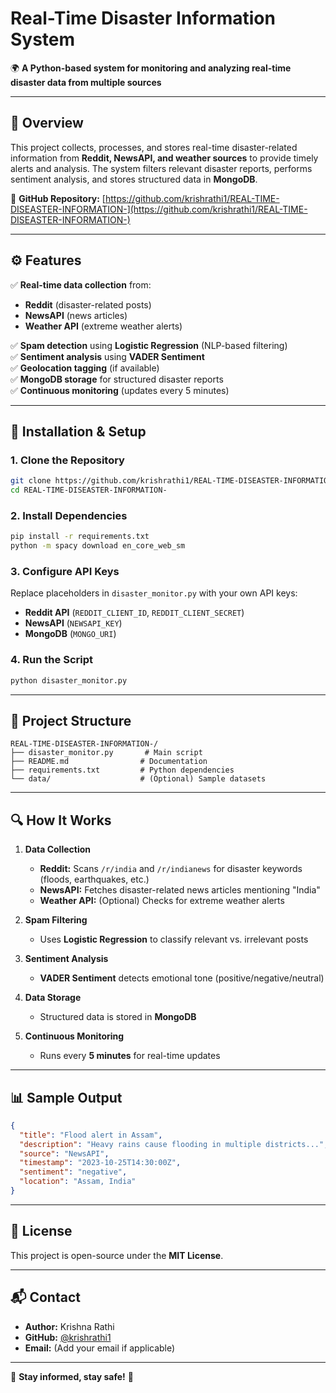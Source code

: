 # **Real-Time Disaster Information System**  

🌍 **A Python-based system for monitoring and analyzing real-time disaster data from multiple sources**  

---

## **📌 Overview**  
This project collects, processes, and stores real-time disaster-related information from **Reddit, NewsAPI, and weather sources** to provide timely alerts and analysis. The system filters relevant disaster reports, performs sentiment analysis, and stores structured data in **MongoDB**.  

🔗 **GitHub Repository:** [https://github.com/krishrathi1/REAL-TIME-DISEASTER-INFORMATION-](https://github.com/krishrathi1/REAL-TIME-DISEASTER-INFORMATION-)  

---

## **⚙️ Features**  

✅ **Real-time data collection** from:  
   - **Reddit** (disaster-related posts)  
   - **NewsAPI** (news articles)  
   - **Weather API** (extreme weather alerts)  

✅ **Spam detection** using **Logistic Regression** (NLP-based filtering)  
✅ **Sentiment analysis** using **VADER Sentiment**  
✅ **Geolocation tagging** (if available)  
✅ **MongoDB storage** for structured disaster reports  
✅ **Continuous monitoring** (updates every 5 minutes)  

---

## **🚀 Installation & Setup**  

### **1. Clone the Repository**  
```bash
git clone https://github.com/krishrathi1/REAL-TIME-DISEASTER-INFORMATION-.git
cd REAL-TIME-DISEASTER-INFORMATION-
```

### **2. Install Dependencies**  
```bash
pip install -r requirements.txt
python -m spacy download en_core_web_sm
```

### **3. Configure API Keys**  
Replace placeholders in `disaster_monitor.py` with your own API keys:  
- **Reddit API** (`REDDIT_CLIENT_ID`, `REDDIT_CLIENT_SECRET`)  
- **NewsAPI** (`NEWSAPI_KEY`)  
- **MongoDB** (`MONGO_URI`)  

### **4. Run the Script**  
```bash
python disaster_monitor.py
```

---

## **📂 Project Structure**  
```
REAL-TIME-DISEASTER-INFORMATION-/
├── disaster_monitor.py       # Main script
├── README.md                # Documentation
├── requirements.txt         # Python dependencies
└── data/                    # (Optional) Sample datasets
```

---

## **🔍 How It Works**  

1. **Data Collection**  
   - **Reddit:** Scans `/r/india` and `/r/indianews` for disaster keywords (floods, earthquakes, etc.)  
   - **NewsAPI:** Fetches disaster-related news articles mentioning "India"  
   - **Weather API:** (Optional) Checks for extreme weather alerts  

2. **Spam Filtering**  
   - Uses **Logistic Regression** to classify relevant vs. irrelevant posts  

3. **Sentiment Analysis**  
   - **VADER Sentiment** detects emotional tone (positive/negative/neutral)  

4. **Data Storage**  
   - Structured data is stored in **MongoDB**  

5. **Continuous Monitoring**  
   - Runs every **5 minutes** for real-time updates  

---

## **📊 Sample Output**  
```json
{
  "title": "Flood alert in Assam",
  "description": "Heavy rains cause flooding in multiple districts...",
  "source": "NewsAPI",
  "timestamp": "2023-10-25T14:30:00Z",
  "sentiment": "negative",
  "location": "Assam, India"
}
```

---

## **📜 License**  
This project is open-source under the **MIT License**.  

---

## **📬 Contact**  
- **Author:** Krishna Rathi  
- **GitHub:** [@krishrathi1](https://github.com/krishrathi1)  
- **Email:** (Add your email if applicable)  

---

🚨 **Stay informed, stay safe!** 🚨
